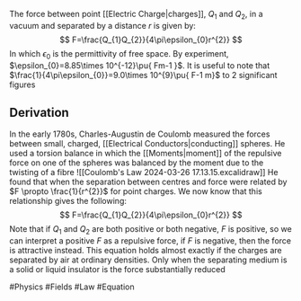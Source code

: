 The force between point [[Electric Charge|charges]], $Q_{1}$ and $Q_{2}$, in a vacuum and separated by a distance $r$ is given by:
$$
F=\frac{Q_{1}Q_{2}}{4\pi\epsilon_{0}r^{2}}
$$
In which $\epsilon_{0}$ is the permittivity of free space. By experiment, $\epsilon_{0}=8.85\times 10^{-12}\pu{ Fm-1 }$. It is useful to note that $\frac{1}{4\pi\epsilon_{0}}=9.0\times 10^{9}\pu{ F-1 m}$ to 2 significant figures
## Derivation
In the early 1780s, Charles-Augustin de Coulomb measured the forces between small, charged, [[Electrical Conductors|conducting]] spheres. He used a torsion balance in which the [[Moments|moment]] of the repulsive force on one of the spheres was balanced by the moment due to the twisting of a fibre
![[Coulomb's Law 2024-03-26 17.13.15.excalidraw]]
He found that when the separation between centres and force were related by $F \propto \frac{1}{r^{2}}$ for point charges. We now know that this relationship gives the following:
$$
F=\frac{Q_{1}Q_{2}}{4\pi\epsilon_{0}r^{2}}
$$
Note that if $Q_{1}$ and $Q_{2}$ are both positive or both negative, $F$ is positive, so we can interpret a positive $F$ as a repulsive force, if $F$ is negative, then the force is attractive instead. This equation holds almost exactly if the charges are separated by air at ordinary densities. Only when the separating medium is a solid or liquid insulator is the force substantially reduced

#Physics #Fields #Law #Equation